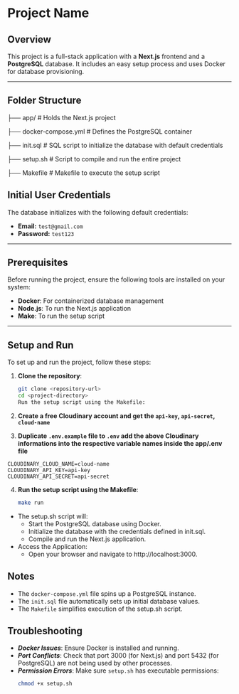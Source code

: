 # Project Name

## Overview

This project is a full-stack application with a **Next.js** frontend and a **PostgreSQL** database. It includes an easy setup process and uses Docker for database provisioning.

---

## Folder Structure

├── app/ # Holds the Next.js project

├── docker-compose.yml # Defines the PostgreSQL container

├── init.sql # SQL script to initialize the database with default credentials

├── setup.sh # Script to compile and run the entire project

├── Makefile # Makefile to execute the setup script

## Initial User Credentials

The database initializes with the following default credentials:

- **Email:** `test@gmail.com`
- **Password:** `test123`

---

## Prerequisites

Before running the project, ensure the following tools are installed on your system:

- **Docker**: For containerized database management
- **Node.js**: To run the Next.js application
- **Make**: To run the setup script

---

## Setup and Run

To set up and run the project, follow these steps:

1. **Clone the repository**:

   ```bash
   git clone <repository-url>
   cd <project-directory>
   Run the setup script using the Makefile:
   ```
2. **Create a free Cloudinary account and get the `api-key`, `api-secret`, `cloud-name`**
3. **Duplicate `.env.example` file to `.env` add the above Cloudinary informations into the respective variable names inside the app/.env file**

```
CLOUDINARY_CLOUD_NAME=cloud-name
CLOUDINARY_API_KEY=api-key
CLOUDINARY_API_SECRET=api-secret
```

4. **Run the setup script using the Makefile**:
   ```bash
   make run
   ```

- The setup.sh script will:
  - Start the PostgreSQL database using Docker.
  - Initialize the database with the credentials defined in init.sql.
  - Compile and run the Next.js application.
- Access the Application:
  - Open your browser and navigate to http://localhost:3000.

## Notes

- The `docker-compose.yml` file spins up a PostgreSQL instance.
- The `init.sql` file automatically sets up initial database values.
- The `Makefile` simplifies execution of the setup.sh script.

## Troubleshooting

- **_Docker Issues_**: Ensure Docker is installed and running.
- **_Port Conflicts_**: Check that port 3000 (for Next.js) and port 5432 (for PostgreSQL) are not being used by other processes.
- **_Permission Errors_**: Make sure `setup.sh` has executable permissions:
  ```bash
  chmod +x setup.sh
  ```
